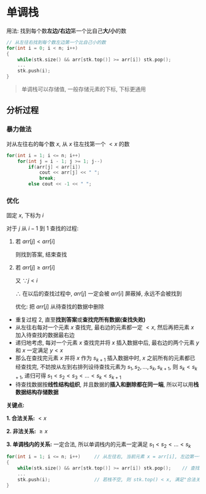 # 单调栈

用法: 找到每个数**左边/右边**第一个比自己**大/小**的数

```C++
// 从左往右找到每个数左边第一个比自己小的数
for(int i = 0; i < n; i++)
{
 	while(stk.size() && arr[stk.top()] >= arr[i]) stk.pop();
    ...
    stk.push(i);
}
```

> 单调栈可以存储值, 一般存储元素的下标, 下标更通用

## 分析过程

### 暴力做法

对从左往右的每个数 $x$, 从 $x$ 往左找第一个 $< x$ 的数

```C++
for(int i = 1; i <= n; i++)
    for(int j = i - 1; j >= 1; j--)
        if(arr[j] < arr[i])
            cout << arr[j] << " ";
			break;
		else cout << -1 << " ";
```

### 优化

固定 $x$, 下标为 $i$

对于 $j$ 从 $i - 1$ 到 $1$ 查找的过程:

1. 若 $arr[j] < arr[i]$

   则找到答案, 结束查找

2. 若 $arr[j] \geq arr[i]$

   又 $\because j < i$

   $\therefore$ 在以后的查找过程中, $arr[j]$ 一定会被 $arr[i]$ 屏蔽掉, 永远不会被找到

   优化: 把 $arr[j]$ 从待查找的数据中删除

* 重复过程 2, 直至**找到答案**或**查找完所有数据(查找失败)**
* 从左往右每对一个元素 $x$ 查找完, 最右边的元素都一定 $< x$, 然后再把元素 $x$ 加入待查找的数据最右边
* 递归地考虑, 每对一个元素 $x$ 查找完并将 $x$ 插入数据中后, 最右边的两个元素 $y$ 和 $x$ 一定满足 $y < x$
* 那么在查找完元素 $x$ 并将 $x$ 作为 $s_{k+1}$ 插入数据中时, $x$ 之前所有的元素都已经查找完, 不妨按从左到右排列设待查找元素为 $s_1, s_2, \dots, s_k, s_{k+1}$, 则 $s_k < s_{k+1}$, 递归可得 $s_1 < s_2 < s_3 < \dots < s_k < s_{k+1}$ 
* 待查找数据按**线性结构组织**, 并且数据的**插入和删除都在同一端**, 所以可以用**栈数据结构存储数据**

**关键点:**

**1. 合法关系:** $< x$

**2. 非法关系:** $\geq x$

**3. 单调栈内的关系:** 一定合法, 所以单调栈内的元素一定满足 $s_1 < s_2 < \dots < s_k$

```C++
for(int i = 1; i <= n; i++)		// 从左往右, 当前元素 x = arr[i], 左边第一个满足"合法关系"的元素
{
    while(stk.size() && arr[stk.top()] >= arr[i]) stk.pop();	// 查找过程删除"非法关系"的元素
    ...
    stk.push(i);				// 若栈不空, 则 stk.top() < x, 满足"合法关系", 然后将 x 加入栈中
}
```

